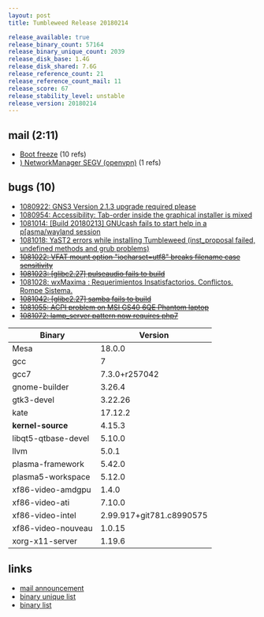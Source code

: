 ```yaml
---
layout: post
title: Tumbleweed Release 20180214

release_available: true
release_binary_count: 57164
release_binary_unique_count: 2039
release_disk_base: 1.4G
release_disk_shared: 7.6G
release_reference_count: 21
release_reference_count_mail: 11
release_score: 67
release_stability_level: unstable
release_version: 20180214
---
```


## mail (2:11)

- [Boot freeze](https://lists.opensuse.org/opensuse-factory/2018-02/msg00590.html) (10 refs)
- [) NetworkManager SEGV (openvpn)](https://lists.opensuse.org/opensuse-factory/2018-02/msg01160.html) (1 refs)

## bugs (10)

<!--more-->

- [1080922: GNS3 Version 2.1.3 upgrade required please](https://bugzilla.opensuse.org/show_bug.cgi?id=1080922)
- [1080954: Accessibility: Tab-order inside the graphical installer is mixed](https://bugzilla.opensuse.org/show_bug.cgi?id=1080954)
- [1081014: \[Build 20180213\] GNUcash fails to start help in a p\[asma/wayland session](https://bugzilla.opensuse.org/show_bug.cgi?id=1081014)
- [1081018: YaST2 errors while installing Tumbleweed (inst_proposal failed, undefined methods and grub problems)](https://bugzilla.opensuse.org/show_bug.cgi?id=1081018)
- ~~[1081022: VFAT mount option "iocharset=utf8" breaks filename case sensitivity](https://bugzilla.opensuse.org/show_bug.cgi?id=1081022)~~
- ~~[1081023: \[glibc2.27\] pulseaudio fails to build](https://bugzilla.opensuse.org/show_bug.cgi?id=1081023)~~
- [1081028: wxMaxima : Requerimientos Insatisfactorios. Conflictos. Rompe Sistema.](https://bugzilla.opensuse.org/show_bug.cgi?id=1081028)
- ~~[1081042: \[glibc2.27\] samba fails to build](https://bugzilla.opensuse.org/show_bug.cgi?id=1081042)~~
- ~~[1081055: ACPI problem on MSI GS40 6QE Phantom laptop](https://bugzilla.opensuse.org/show_bug.cgi?id=1081055)~~
- ~~[1081072: lamp_server pattern now requires php7](https://bugzilla.opensuse.org/show_bug.cgi?id=1081072)~~

Binary | Version
--- | ---
Mesa | 18.0.0
gcc | 7
gcc7 | 7.3.0+r257042
gnome-builder | 3.26.4
gtk3-devel | 3.22.26
kate | 17.12.2
**kernel-source** | 4.15.3
libqt5-qtbase-devel | 5.10.0
llvm | 5.0.1
plasma-framework | 5.42.0
plasma5-workspace | 5.12.0
xf86-video-amdgpu | 1.4.0
xf86-video-ati | 7.10.0
xf86-video-intel | 2.99.917+git781.c8990575
xf86-video-nouveau | 1.0.15
xorg-x11-server | 1.19.6

## links

- [mail announcement](https://lists.opensuse.org/opensuse-factory/2018-02/msg00564.html)
- [binary unique list](http://download.tumbleweed.boombatower.com/20180214/rpm.unique.list)
- [binary list](http://download.tumbleweed.boombatower.com/20180214/rpm.list)

